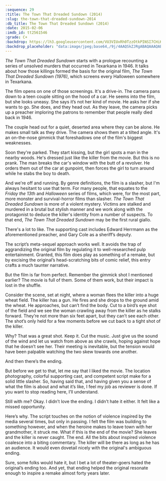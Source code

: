 ```yaml
---
:sequence: 29
:title: The Town That Dreaded Sundown (2014)
:slug: the-town-that-dreaded-sundown-2014
:db_title: The Town That Dreaded Sundown (2014)
:date: 2015-02-06
:imdb_id: tt2561546
:grade: C+
:backdrop: https://lh3.googleusercontent.com/VU3VIUxRh0TzzOtkPINSI7CHiKakTyKTim0oQz5EnEeypnKpRT94Bn6NDFSC0qmV88qO1bixq8q_=w1000-l75-rj
:backdrop_placeholder: "data:image/jpeg;base64,/9j/4AAQSkZJRgABAQAAAQABAAD/2wCEACgcHiMeGSgjISMtKygwPGRBPDc3PHtYXUlkkYCZlo+AjIqgtObDoKrarYqMyP/L2u71////m7X////6/+b9//gBKy0tPDU8dkFBduyljKX4+Pj4+Pj4+Pjs+Pj4+Oz4+Pj4+Pj4+Pj47Oz47Oz47Pjs+Pjs+Ozs7Ozs7Pjs7Ozs7P/AABEIAAsAFAMBIgACEQEDEQH/xAAXAAADAQAAAAAAAAAAAAAAAAAAAwQF/8QAIBAAAgEDBAMAAAAAAAAAAAAAAAERAkFxISMxUwMEE//EABUBAQEAAAAAAAAAAAAAAAAAAAEA/8QAFBEBAAAAAAAAAAAAAAAAAAAAAP/aAAwDAQACEQMRAD8Aj8UNKI4sU6UUzrhEHqvcg0rAS/s+up4AakoAE//Z"
---
```

_The Town That Dreaded Sundown_ starts with a prologue recounting a series of unsolved murders that occurred in Texarkana in 1946. It talks about how those killings formed the basis for the original film, _The Town That Dreaded Sundown (1976)_, which screens every Halloween somewhere in Texarkana.

The film opens on one of those screenings. It's a drive-in. The camera pans down to a teen couple sitting on the hood of a car. He seems into the film, but she looks uneasy. She says it’s not her kind of movie. He asks her if she wants to go. She does, and they head out. As they leave, the camera picks up a preacher imploring the patrons to remember that people really died back in 1946.

The couple head out for a quiet, deserted area where they can be alone. He makes small talk as they drive. The camera shows them at a tilted angle. It's an on-the-nose gimmick that foreshadows one of the film's biggest weaknesses.

Soon they're parked. They start kissing, but the girl spots a man in the nearby woods. He's dressed just like the killer from the movie. But this is no prank. The man breaks the car's window with the butt of a revolver. He orders them out of the car at gunpoint, then forces the girl to turn around while he stabs the boy to death.

And we're off and running. By genre definitions, the film is a slasher, but I'm always hesitant to use that term. For many people, that equates to the _Friday the 13th_ and _Halloween_ series of films, which were, for the most part, more monster and survival-horror films than slasher. _The Town That Dreaded Sundown_ is more of a violent mystery. Victims are stalked and murdered in a brutal but stylish manner and we work along with the protagonist to deduce the killer's identity from a number of suspects. To that end, _The Town That Dreaded Sundown_ may be the first rural giallo.

There's a lot to like. The supporting cast includes Edward Herrmann as the aforementioned preacher, and Gary Cole as a sheriff’s deputy.

The script’s meta-sequel approach works well. It avoids the trap of aggrandizing the original film by regulating it to well-researched pulp entertainment. Granted, this film does play as something of a remake, but by excising the original’s head-scratching bits of comic relief, this entry crafts a much taunter narrative.

But the film is far from perfect. Remember the gimmick shot I mentioned earlier? The movie is full of them. Some of them work, but their impact is lost in the shuffle.

Consider the scene, set at night, where a woman flees the killer into a huge wheat field. The killer has a gun. He fires and she drops to the ground amid the wheat. He approaches, but can’t find the body. Cut to a bird’s eye shot of the field and we see the woman crawling away from the killer as he stalks forward. They’re not more than six feet apart, but they can’t see each other. The shot’s only held for a few moments before we cut back to a tight shot of the killer.

Why? That was a great shot. Keep it. Cut the music. Just give us the sound of the wind and let us watch from above as she crawls, hoping against hope that he doesn’t see her. Their meeting is inevitable, but the tension would have been palpable watching the two skew towards one another.

And then there’s the ending.

But before we get to that, let me say that I liked the movie. The location photography, colorful supporting cast, and competent script make for a solid little slasher. So, having said that, and having given you a sense of what the film is about and what it’s like, I feel my job as reviewer is done. If you want to stop reading here, I’ll understand.

Still with me? Okay. I didn’t love the ending. I didn’t hate it either. It felt like a missed opportunity.

Here’s why. The script touches on the notion of violence inspired by the media several times, but only in passing. I felt the film was building to something however, and when the heroine makes to leave town with her grandmother, it struck me. What if this is the end of the movie? She leaves and the killer is never caught. The end. All the bits about inspired violence coalesce into a biting commentary. The killer will be there as long as he has an audience. It would even dovetail nicely with the original's ambiguous ending.

Sure, some folks would hate it, but I bet a lot of theater-goers hated the original’s ending too. And yet, that ending helped the original resonate enough to inspire a remake almost forty years later.
